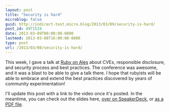 ```yaml
---
layout: post
title: "Security is hard"
microblog: false
guid: http://indirect-test.micro.blog/2013/03/09/security-is-hard/
post_id: 4971524
date: 2013-03-09T00:00:00-0800
lastmod: 2013-03-08T16:00:00-0800
type: post
url: /2013/03/08/security-is-hard/
---
```


This week, I gave a talk at [Ruby on Ales](http://ruby.onales.com/) about CVEs, responsible disclosure, and security process and best practices. The conference was awesome, and it was a blast to be able to give a talk there. I hope that rubyists will be able to embrace and extend the best practices discovered by years of community experimentation!

I'll update this post with a link to the video once it's posted. In the meantime, you can check out the slides here, [over on SpeakerDeck](https://speakerdeck.com/indirect/security-is-hard-but-we-cant-go-shopping), or [as a PDF file](/2013/08/22/security-is-hard-but-we-cant-go-shopping/security-is-hard.pdf).

<script async class="speakerdeck-embed" data-id="f7d88d006b7b0130f9cd123139183c09" data-ratio="1.33333333333333" src="//speakerdeck.com/assets/embed.js"></script>
